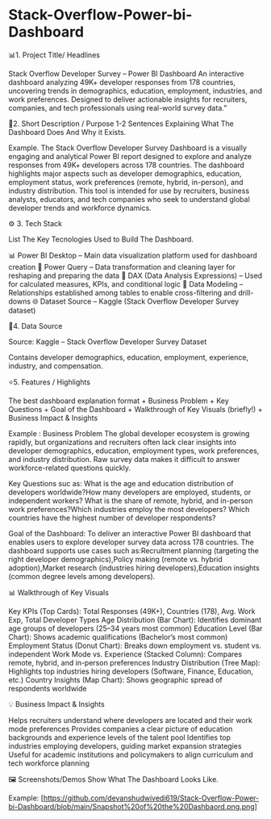 # Stack-Overflow-Power-bi-Dashboard

📊1. Project Title/ Headlines

Stack Overflow Developer Survey – Power BI Dashboard
An interactive dashboard analyzing 49K+ developer responses from 178 countries, uncovering trends in demographics, education, employment, industries, and work preferences.
Designed to deliver actionable insights for recruiters, companies, and tech professionals using real-world survey data.”

📝2. Short Description / Purpose
1-2 Sentences Explaining What The Dashboard Does And Why it Exists.

Example. The Stack Overflow Developer Survey Dashboard is a visually engaging and analytical Power BI report designed to explore and analyze responses from 49K+ developers across 178 countries.
The dashboard highlights major aspects such as developer demographics, education, employment status, work preferences (remote, hybrid, in-person), and industry distribution.
This tool is intended for use by recruiters, business analysts, educators, and tech companies who seek to understand global developer trends and workforce dynamics.

⚙️ 3. Tech Stack

List The Key Tecnologies Used to Build The Dashboard.

📊 Power BI Desktop – Main data visualization platform used for dashboard creation
📂 Power Query – Data transformation and cleaning layer for reshaping and preparing the data
🔢 DAX (Data Analysis Expressions) – Used for calculated measures, KPIs, and conditional logic
🔗 Data Modeling – Relationships established among tables to enable cross-filtering and drill-downs
🌐 Dataset Source – Kaggle (Stack Overflow Developer Survey dataset)

📂4. Data Source

Source: Kaggle – Stack Overflow Developer Survey Dataset

Contains developer demographics, education, employment, experience, industry, and compensation.

⭐5. Features / Highlights

The best dashboard explanation format + Business Problem + Key Questions + Goal of the Dashboard + Walkthrough of Key Visuals (briefly!) + Business Impact & Insights

Example : Business Problem The global developer ecosystem is growing rapidly, but organizations and recruiters often lack clear insights into developer demographics, education, employment types, work preferences, and industry distribution. Raw survey data makes it difficult to answer workforce-related questions quickly.

Key Questions suc as: What is the age and education distribution of developers worldwide?How many developers are employed, students, or independent workers? What is the share of remote, hybrid, and in-person work preferences?Which industries employ the most developers? Which countries have the highest number of developer respondents?


Goal of the Dashboard:
To deliver an interactive Power BI dashboard that enables users to explore developer survey data across 178 countries. The dashboard supports use cases such as:Recruitment planning (targeting the right developer demographics),Policy making (remote vs. hybrid adoption),Market research (industries hiring developers),Education insights (common degree levels among developers).

📊 Walkthrough of Key Visuals

Key KPIs (Top Cards): Total Responses (49K+), Countries (178), Avg. Work Exp, Total Developer Types
Age Distribution (Bar Chart): Identifies dominant age groups of developers (25–34 years most common)
Education Level (Bar Chart): Shows academic qualifications (Bachelor’s most common)
Employment Status (Donut Chart): Breaks down employment vs. student vs. independent
Work Mode vs. Experience (Stacked Column): Compares remote, hybrid, and in-person preferences
Industry Distribution (Tree Map): Highlights top industries hiring developers (Software, Finance, Education, etc.)
Country Insights (Map Chart): Shows geographic spread of respondents worldwide

💡 Business Impact & Insights

Helps recruiters understand where developers are located and their work mode preferences
Provides companies a clear picture of education backgrounds and experience levels of the talent pool
Identifies top industries employing developers, guiding market expansion strategies
Useful for academic institutions and policymakers to align curriculum and tech workforce planning

🖼️ Screenshots/Demos
Show What The Dashboard Looks Like.

Example: [https://github.com/devanshudwivedi619/Stack-Overflow-Power-bi-Dashboard/blob/main/Snapshot%20of%20the%20Dashbaord.png.png]
